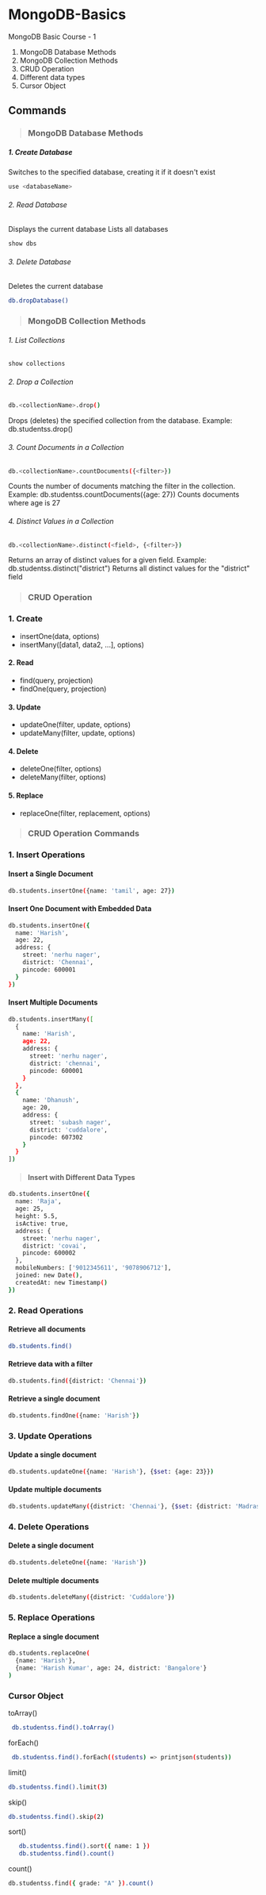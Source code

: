  # MongoDB-Basics
 MongoDB Basic Course - 1 
 1. MongoDB Database Methods
 2. MongoDB Collection Methods
 3. CRUD Operation
 4. Different data types
 5. Cursor Object

## Commands

>  ### MongoDB Database Methods

##### 1. Create Database
 Switches to the specified database, creating it if it doesn't exist

```bash
use <databaseName>   
```

###### 2. Read Database
 Displays the current database
 Lists all databases
```bash
show dbs                            
```

###### 3. Delete Database
Deletes the current database
```bash
db.dropDatabase()   
```

>  ### MongoDB Collection Methods



###### 1. List Collections

```bash
show collections
```


###### 2. Drop a Collection
```bash
db.<collectionName>.drop()
```
Drops (deletes) the specified collection from the database.
Example: db.studentss.drop()

###### 3. Count Documents in a Collection
```bash
db.<collectionName>.countDocuments({<filter>})
```
Counts the number of documents matching the filter in the collection.
Example: db.studentss.countDocuments({age: 27})   Counts documents where age is 27

###### 4. Distinct Values in a Collection
```bash
db.<collectionName>.distinct(<field>, {<filter>})

```
  Returns an array of distinct values for a given field.
Example: db.studentss.distinct("district")   Returns all distinct values for the "district" field



>  ### CRUD Operation 

### 1. Create

- insertOne(data, options)
- insertMany([data1, data2, ...], options)

#### 2. Read
- find(query, projection)
- findOne(query, projection)

#### 3. Update
- updateOne(filter, update, options)
- updateMany(filter, update, options)

#### 4. Delete

- deleteOne(filter, options)
- deleteMany(filter, options)

#### 5. Replace

- replaceOne(filter, replacement, options)



>  ###  CRUD Operation Commands


### 1. Insert Operations

 #### Insert a Single Document

```bash
db.students.insertOne({name: 'tamil', age: 27})
```

#### Insert One Document with Embedded Data

```bash
db.students.insertOne({
  name: 'Harish',
  age: 22,
  address: {
    street: 'nerhu nager',
    district: 'Chennai',
    pincode: 600001
  }
})

```

#### Insert Multiple Documents

```bash
db.students.insertMany([
  {
    name: 'Harish',
    age: 22,
    address: {
      street: 'nerhu nager',
      district: 'chennai',
      pincode: 600001
    }
  },
  {
    name: 'Dhanush',
    age: 20,
    address: {
      street: 'subash nager',
      district: 'cuddalore',
      pincode: 607302
    }
  }
])

```
> #### Insert with Different Data Types

```bash
db.students.insertOne({
  name: 'Raja',
  age: 25,
  height: 5.5,
  isActive: true,
  address: {
    street: 'nerhu nager',
    district: 'covai',
    pincode: 600002
  },
  mobileNumbers: ['9012345611', '9078906712'],
  joined: new Date(),
  createdAt: new Timestamp()
})

```


### 2. Read Operations

#### Retrieve all documents
```bash
db.students.find()
```

#### Retrieve data with a filter
```bash
db.students.find({district: 'Chennai'})
```

#### Retrieve a single document

```bash
db.students.findOne({name: 'Harish'})
```

### 3. Update Operations

#### Update a single document
```bash
db.students.updateOne({name: 'Harish'}, {$set: {age: 23}})
```

#### Update multiple documents
```bash
db.students.updateMany({district: 'Chennai'}, {$set: {district: 'Madras'}})
```

### 4. Delete Operations

#### Delete a single document
```bash
db.students.deleteOne({name: 'Harish'})
```

#### Delete multiple documents
```bash
db.students.deleteMany({district: 'Cuddalore'})
```

### 5. Replace Operations

#### Replace a single document
```bash
db.students.replaceOne(
  {name: 'Harish'},
  {name: 'Harish Kumar', age: 24, district: 'Bangalore'}
)
```

### Cursor Object

 toArray() 
 ```bash
  db.studentss.find().toArray()
```

forEach()
```bash
 db.studentss.find().forEach((students) => printjson(students))
```

limit()
```bash
db.studentss.find().limit(3)
```

skip()
```bash 
db.studentss.find().skip(2)
 ```

sort() 
```bash
   db.studentss.find().sort({ name: 1 })
   db.studentss.find().count()
```
 count()
 ```bash
 db.studentss.find({ grade: "A" }).count()
```











